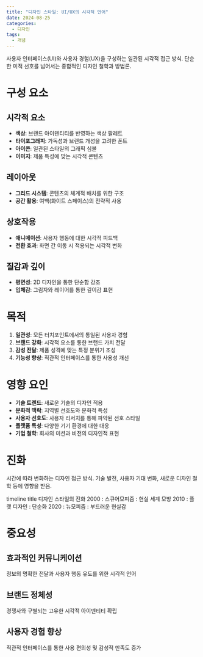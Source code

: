 ```yaml
---
title: "디자인 스타일: UI/UX의 시각적 언어"
date: 2024-08-25
categories:
  - 디자인
tags:
  - 개념
---
```

사용자 인터페이스(UI)와 사용자 경험(UX)을 구성하는 일관된 시각적 접근 방식. 단순한 미적 선호를 넘어서는 종합적인 디자인 철학과 방법론.

# 구성 요소

## 시각적 요소
- **색상**: 브랜드 아이덴티티를 반영하는 색상 팔레트
- **타이포그래피**: 가독성과 브랜드 개성을 고려한 폰트
- **아이콘**: 일관된 스타일의 그래픽 심볼
- **이미지**: 제품 특성에 맞는 시각적 콘텐츠

## 레이아웃
- **그리드 시스템**: 콘텐츠의 체계적 배치를 위한 구조
- **공간 활용**: 여백(화이트 스페이스)의 전략적 사용

## 상호작용
- **애니메이션**: 사용자 행동에 대한 시각적 피드백
- **전환 효과**: 화면 간 이동 시 적용되는 시각적 변화

## 질감과 깊이
- **평면성**: 2D 디자인을 통한 단순함 강조
- **입체감**: 그림자와 레이어를 통한 깊이감 표현

# 목적

1. **일관성**: 모든 터치포인트에서의 통일된 사용자 경험
2. **브랜드 강화**: 시각적 요소를 통한 브랜드 가치 전달
3. **감성 전달**: 제품 성격에 맞는 특정 분위기 조성
4. **기능성 향상**: 직관적 인터페이스를 통한 사용성 개선

# 영향 요인

- **기술 트렌드**: 새로운 기술의 디자인 적용
- **문화적 맥락**: 지역별 선호도와 문화적 특성
- **사용자 선호도**: 사용자 리서치를 통해 파악된 선호 스타일
- **플랫폼 특성**: 다양한 기기 환경에 대한 대응
- **기업 철학**: 회사의 미션과 비전의 디자인적 표현

# 진화

시간에 따라 변화하는 디자인 접근 방식. 기술 발전, 사용자 기대 변화, 새로운 디자인 철학 등에 영향을 받음.

<div class="mermaid">
timeline
    title 디자인 스타일의 진화
    2000 : 스큐어모피즘
         : 현실 세계 모방
    2010 : 플랫 디자인
         : 단순화
    2020 : 뉴모피즘
         : 부드러운 현실감
</div>

# 중요성

## 효과적인 커뮤니케이션
정보의 명확한 전달과 사용자 행동 유도를 위한 시각적 언어

## 브랜드 정체성
경쟁사와 구별되는 고유한 시각적 아이덴티티 확립

## 사용자 경험 향상
직관적 인터페이스를 통한 사용 편의성 및 감성적 만족도 증가